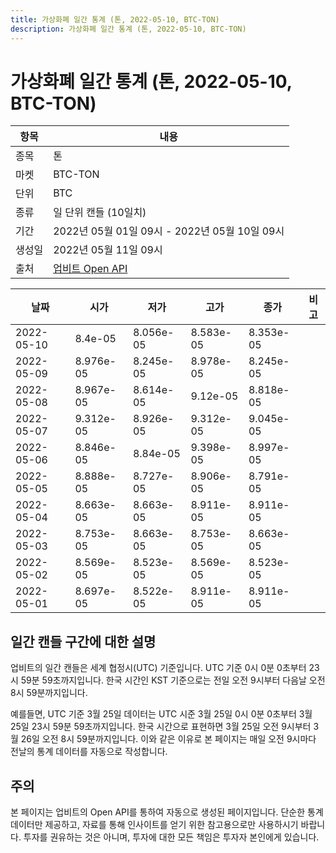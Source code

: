 ```yaml
---
title: 가상화폐 일간 통계 (톤, 2022-05-10, BTC-TON)
description: 가상화폐 일간 통계 (톤, 2022-05-10, BTC-TON)
---
```



가상화폐 일간 통계 (톤, 2022-05-10, BTC-TON)
===

|항목|내용|
|--|--|
|종목|톤|
|마켓|BTC-TON|
|단위|BTC|
|종류|일 단위 캔들 (10일치)|
|기간|2022년 05월 01일 09시 - 2022년 05월 10일 09시|
|생성일|2022년 05월 11일 09시|
|출처|[업비트 Open API](https://docs.upbit.com)|


|날짜|시가|저가|고가|종가|비고|
|--|--|--|--|--|--|
|2022-05-10|8.4e-05|8.056e-05|8.583e-05|8.353e-05|    |
|2022-05-09|8.976e-05|8.245e-05|8.978e-05|8.245e-05|    |
|2022-05-08|8.967e-05|8.614e-05|9.12e-05|8.818e-05|    |
|2022-05-07|9.312e-05|8.926e-05|9.312e-05|9.045e-05|    |
|2022-05-06|8.846e-05|8.84e-05|9.398e-05|8.997e-05|    |
|2022-05-05|8.888e-05|8.727e-05|8.906e-05|8.791e-05|    |
|2022-05-04|8.663e-05|8.663e-05|8.911e-05|8.911e-05|    |
|2022-05-03|8.753e-05|8.663e-05|8.753e-05|8.663e-05|    |
|2022-05-02|8.569e-05|8.523e-05|8.569e-05|8.523e-05|    |
|2022-05-01|8.697e-05|8.522e-05|8.911e-05|8.911e-05|    |


일간 캔들 구간에 대한 설명
---


업비트의 일간 캔들은 세계 협정시(UTC) 기준입니다. 
UTC 기준 0시 0분 0초부터 23시 59분 59초까지입니다. 
한국 시간인 KST 기준으로는 전일 오전 9시부터 다음날 오전 8시 59분까지입니다. 


예를들면, UTC 기준 3월 25일 데이터는 UTC 시준 3월 25일 0시 0분 0초부터 3월 25일 23시 59분 59초까지입니다. 
한국 시간으로 표현하면 3월 25일 오전 9시부터 3월 26일 오전 8시 59분까지입니다. 
이와 같은 이유로 본 페이지는 매일 오전 9시마다 전날의 통계 데이터를 자동으로 작성합니다. 


주의
---


본 페이지는 업비트의 Open API를 통하여 자동으로 생성된 페이지입니다. 
단순한 통계 데이터만 제공하고, 자료를 통해 인사이트를 얻기 위한 참고용으로만 사용하시기 바랍니다. 
투자를 권유하는 것은 아니며, 투자에 대한 모든 책임은 투자자 본인에게 있습니다. 

